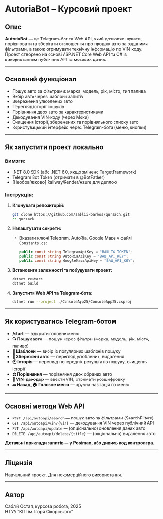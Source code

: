 # AutoriaBot – Курсовий проект

## Опис

**AutoriaBot** — це Telegram-бот та Web API, який дозволяє шукати, порівнювати та зберігати оголошення про продаж авто за заданими фільтрами, а також отримувати технічну інформацію по VIN-коду. Проект створено на основі ASP.NET Core Web API та C# із використанням публічних API та мокових даних.

---

## Основний функціонал

- Пошук авто за фільтрами: марка, модель, рік, місто, тип палива
- Вибір авто через шаблони запитів
- Збереження улюблених авто
- Перегляд історії пошуків
- Порівняння двох авто за характеристиками
- Декодування VIN-коду (через Моки)
- Очищення історії, збережених та порівняльного списку авто
- Користувацький інтерфейс через Telegram-бота (меню, кнопки)

---

## Як запустити проект локально

### Вимоги:
- .NET 8.0 SDK (або .NET 6.0, якщо змінено TargetFramework)
- Telegram Bot Token (отримати в @BotFather)
- [Необов’язково] Railway/Render/Azure для деплою

### Інструкція:

1. **Клонувати репозиторій:**
    ```bash
    git clone https://github.com/sablii-barbos/qursach.git
    cd qursach
    ```

2. **Налаштувати секрети:**
   - Вказати ключі Telegram, AutoRia, Google Maps у файлі `Constants.cs`:
     ```csharp
     public const string TelegramApiKey = "ВАШ_TG_TOKEN";
     public const string AutoRiaApiKey = "ВАШ_API_KEY";
     public const string GoogleMapsApiKey = "ВАШ_API_KEY";
     ```

3. **Встановити залежності та побудувати проект:**
    ```bash
    dotnet restore
    dotnet build
    ```

4. **Запустити Web API та Telegram-бота:**
    ```bash
    dotnet run --project ./ConsoleApp25/ConsoleApp25.csproj
    ```

---

## Як користуватись Telegram-ботом

- **/start** — відкрити головне меню
- **🔍 Пошук авто** — пошук через фільтри (марка, модель, рік, місто, паливо)
- **📑 Шаблони** — вибір із популярних шаблонів пошуку
- **📂 Збережені авто** — перегляд улюблених, видалення
- **🕘 Історія** — перегляд попередніх результатів пошуку, очищення історії
- **⚖️ Порівняння** — порівняння двох обраних авто
- **🌝 VIN-декодер** — ввести VIN, отримати розшифровку
- **🔙 Назад, 🏠 Головне меню** — зручна навігація по меню

---

## Основні методи Web API

- `POST /api/autoapi/search` — пошук авто за фільтрами (SearchFilters)
- `GET /api/autoapi/vin/{vin}` — декодування VIN через публічний API
- `PUT /api/autoapi/update` — (опціонально) оновлення даних авто
- `DELETE /api/autoapi/delete/{title}` — (опціонально) видалення авто

**Детальні приклади запитів — у Postman, або дивись код контролера.**

---



## Ліцензія

Навчальний проєкт. Для некомерційного використання.

---

## Автор

Саблій Остап, курсова робота, 2025  
НТУУ “КПІ ім. Ігоря Сікорського”
